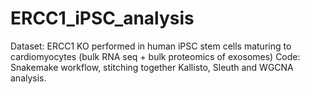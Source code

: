 # ERCC1_iPSC_analysis
Dataset: ERCC1 KO performed in human iPSC stem cells maturing to cardiomyocytes (bulk RNA seq + bulk proteomics of exosomes)
Code: Snakemake workflow, stitching together Kallisto, Sleuth and WGCNA analysis.